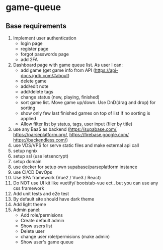 # game-queue

## Base requirements

1. Implement user authentication
    - login page
    - register page
    - forgot passwords page
    - add 2FA
1. Dashboard page with game queue list. 
As user I can:
    - add game (get game info from API (https://api-docs.igdb.com/#about)
    - delete game
    - add/edit note
    - add/delete tags
    - change status (new, playing, finished)
    - sort game list. Move game up/down. Use DnD(drag and drop) for sorting
    - show only few last finished games on top of list If no sorting is applied
    - Allow filter list by status, tags, user input (filer by title)
1. use any BaaS as backend (https://supabase.com/, https://parseplatform.org/, https://firebase.google.com/ https://backendless.com/)
1. use VDS/VPS for serve static files and make external api call
1. setup ngnix
1. setup ssl (use letsencrypt) 
1. setup domain
1. use docker for setup own supabase/parseplatform instance
1. use CI/CD DevOps
1. Use SPA framework (Vue2 / Vue3 / React)
1. Do NOT use UI kit like vuetify/ bootstab-vue ect.. but you can use any css framework
2. Add unit tests and e2e test
3. By default site should have dark theme
4. Add light theme
5. Admin panel:
    - Add role/permisions 
    - Create default admin
    - Show users list 
    - Delete user
    - change user role/permisions (make admin)
    - Show user's game queue 
